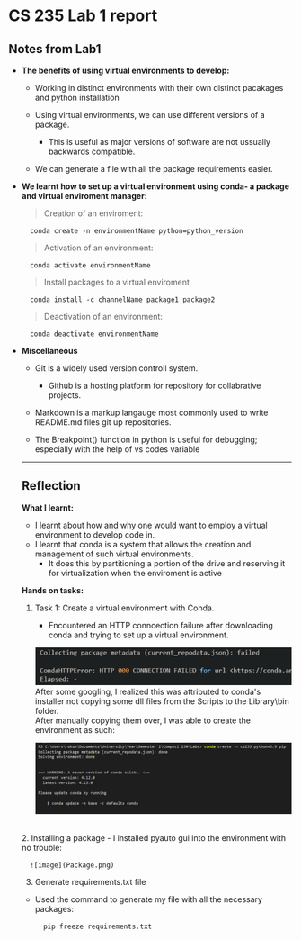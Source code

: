 # CS 235 Lab 1 report

## Notes from Lab1

- **The benefits of using virtual environments to develop:**

    - Working in distinct environments with their own distinct pacakages and python installation

    - Using virtual environments, we can use different versions of a package.
     
      - This is useful as major versions of software are not ussually backwards compatible.  

    - We can generate a file with all the package requirements easier. 

- **We learnt how to set up a virtual environment using conda- a package and virtual enviroment manager:**

    > Creation of an enviroment: 
            
        conda create -n environmentName python=python_version

    > Activation of an environment: <code></code>
    
        conda activate environmentName

    > Install packages to a virtual enviroment

        conda install -c channelName package1 package2 
    > Deactivation of an environment:

        conda deactivate environmentName
        

- **Miscellaneous**

    - Git is a widely used version controll system. 

        - Github is a hosting platform for repository for collabrative projects. 
    - Markdown is a markup langauge most commonly used to write README.md files git up repositories.
    - The Breakpoint() function in python is useful for debugging; especially with the help of vs codes variable  
  ---
  ## Reflection

  **What I learnt:**
        
    - I learnt about how and why one would want to employ a virtual environment to develop code in. 
    - I learnt that conda is a system that allows the creation and management of such virtual environments. 
      - It does this by partitioning a portion of the drive and reserving it for virtualization when the enviroment is active
    
    **Hands on tasks:**
    1. Task 1: Create a virtual environment with Conda.
        
        - Encountered an HTTP conncection failure after downloading conda and trying to set up a virtual environment. 
            
        ![image](HttpError.png)
        <br>
        After some googling, I realized this was attributed to conda's installer not copying some dll files from the Scripts to the Library\bin folder.
        <br>
        After manually copying them over, I was able to create the environment as such:
        <br>
          
        ![image](CondaEnvSuccess.png)<br/>
     <br/>
    2. Installing a package
    - I installed pyauto gui into the environment with no trouble:

        ![image](Package.png)  
    3. Generate requirements.txt file
            
    - Used the command to generate my file with all the necessary packages:
                
            pip freeze requirements.txt
             
    
    


